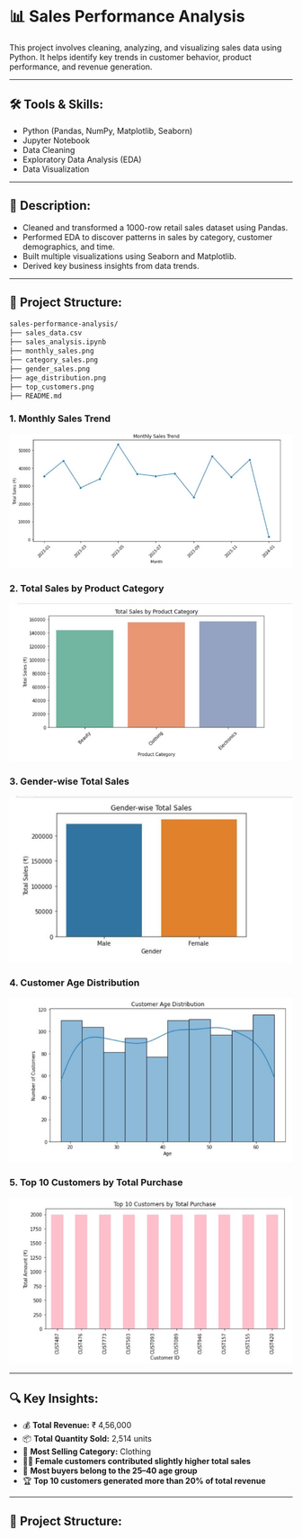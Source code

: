 # 📊 Sales Performance Analysis

This project involves cleaning, analyzing, and visualizing sales data using Python. It helps identify key trends in customer behavior, product performance, and revenue generation.

---

## 🛠️ Tools & Skills:
- Python (Pandas, NumPy, Matplotlib, Seaborn)
- Jupyter Notebook
- Data Cleaning
- Exploratory Data Analysis (EDA)
- Data Visualization

---

## 📝 Description:
- Cleaned and transformed a 1000-row retail sales dataset using Pandas.
- Performed EDA to discover patterns in sales by category, customer demographics, and time.
- Built multiple visualizations using Seaborn and Matplotlib.
- Derived key business insights from data trends.

---

## 📁 Project Structure:

```
sales-performance-analysis/
├── sales_data.csv
├── sales_analysis.ipynb
├── monthly_sales.png
├── category_sales.png
├── gender_sales.png
├── age_distribution.png
├── top_customers.png
├── README.md
```










### 1. Monthly Sales Trend
![Monthly Sales](monthly_sales.png)

### 2. Total Sales by Product Category
![Category Sales](category_sales.png)

### 3. Gender-wise Total Sales
![Gender Sales](gender_sales.png)

### 4. Customer Age Distribution
![Age Distribution](age_distribution.png)

### 5. Top 10 Customers by Total Purchase
![Top Customers](top_customers.png)

---

## 🔍 Key Insights:

- 💰 **Total Revenue:** ₹ 4,56,000  
- 📦 **Total Quantity Sold:** 2,514 units  
- 👕 **Most Selling Category:** Clothing  
- 👩‍🦰 **Female customers contributed slightly higher total sales**  
- 👤 **Most buyers belong to the 25–40 age group**  
- 🏆 **Top 10 customers generated more than 20% of total revenue**

---

## 📁 Project Structure:

